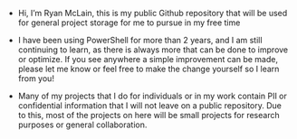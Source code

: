 - Hi, I’m Ryan McLain, this is my public Github repository that will be used for general project storage for me to pursue in my free time

- I have been using PowerShell for more than 2 years, and I am still continuing to learn, as there is always more that can be done to improve or optimize. If you see anywhere a simple improvement can be made, please let me know or feel free to make the change yourself so I learn from you!

- Many of my projects that I do for individuals or in my work contain PII or confidential information that I will not leave on a public repository. Due to this, most of the projects on here will be small projects for research purposes or general collaboration.
